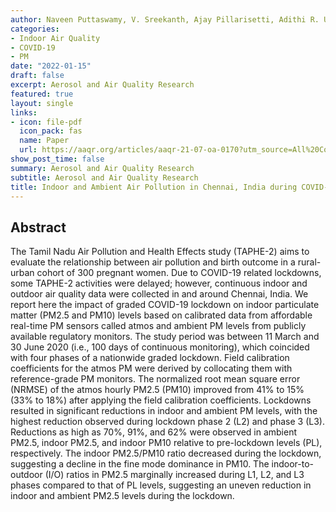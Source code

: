 ```yaml
---
author: Naveen Puttaswamy, V. Sreekanth, Ajay Pillarisetti, Adithi R. Upadhya, Sudhakar Saidam, Balachandar Veerappan, Krishnendu Mukhopadhyay, Sankar Sambandam, Ronak Sutaria, Kalpana Balakrishnan
categories:
- Indoor Air Quality
- COVID-19
- PM
date: "2022-01-15"
draft: false
excerpt: Aerosol and Air Quality Research
featured: true
layout: single
links:
- icon: file-pdf
  icon_pack: fas
  name: Paper
  url: https://aaqr.org/articles/aaqr-21-07-oa-0170?utm_source=All%20Contacts&utm_campaign=38a3474bda-EMAIL_CAMPAIGN_2020_06_03_11_18_COPY_01&utm_medium=email&utm_term=0_b5969b7962-38a3474bda-186204410.pdf.pdf.pdf.pdf.pdf.pdf.pdf.pdf.pdf.pdf.pdf.pdf.pdf.pdf.pdf.pdf.pdf.pdf.pdf.pdf.pdf.pdf
show_post_time: false
summary: Aerosol and Air Quality Research
subtitle: Aerosol and Air Quality Research
title: Indoor and Ambient Air Pollution in Chennai, India during COVID-19 Lockdown: An Affordable Sensors Study
---
```



## Abstract

The Tamil Nadu Air Pollution and Health Effects study (TAPHE-2) aims to evaluate the relationship between air pollution and birth outcome in a rural-urban cohort of 300 pregnant women. Due to COVID-19 related lockdowns, some TAPHE-2 activities were delayed; however, continuous indoor and outdoor air quality data were collected in and around Chennai, India. We report here the impact of graded COVID-19 lockdown on indoor particulate matter (PM2.5 and PM10) levels based on calibrated data from affordable real-time PM sensors called atmos and ambient PM levels from publicly available regulatory monitors. The study period was between 11 March and 30 June 2020 (i.e., 100 days of continuous monitoring), which coincided with four phases of a nationwide graded lockdown. Field calibration coefficients for the atmos PM were derived by collocating them with reference-grade PM monitors. The normalized root mean square error (NRMSE) of the atmos hourly PM2.5 (PM10) improved from 41% to 15% (33% to 18%) after applying the field calibration coefficients. Lockdowns resulted in significant reductions in indoor and ambient PM levels, with the highest reduction observed during lockdown phase 2 (L2)
and phase 3 (L3). Reductions as high as 70%, 91%, and 62% were observed in ambient PM2.5, indoor PM2.5, and indoor PM10 relative to pre-lockdown levels (PL), respectively. The indoor PM2.5/PM10 ratio decreased during the lockdown, suggesting a decline in the fine mode dominance in PM10. The indoor-to-outdoor (I/O) ratios in PM2.5 marginally increased during L1, L2, and L3 phases compared to that of PL levels, suggesting an uneven reduction in indoor and ambient PM2.5 levels during the lockdown.


